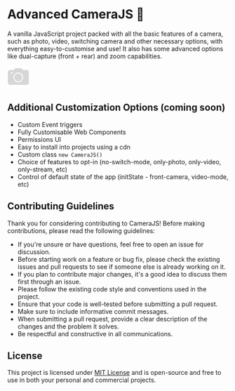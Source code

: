 # Advanced CameraJS 📸

A vanilla JavaScript project packed with all the basic features of a camera, such as photo, video, switching camera and other necessary options, with everything easy-to-customise and use! It also has some advanced options like dual-capture (front + rear) and zoom capabilities.

<img src="./favicon.png" height="50px">

## Additional Customization Options (coming soon)

- Custom Event triggers
- Fully Customisable Web Components
- Permissions UI
- Easy to install into projects using a cdn
- Custom class `new CameraJS()`
- Choice of features to opt-in (no-switch-mode, only-photo, only-video, only-stream, etc)
- Control of default state of the app (initState - front-camera, video-mode, etc)

## Contributing Guidelines

Thank you for considering contributing to CameraJS! Before making contributions, please read the following guidelines:

- If you're unsure or have questions, feel free to open an issue for discussion.
- Before starting work on a feature or bug fix, please check the existing issues and pull requests to see if someone else is already working on it.
- If you plan to contribute major changes, it's a good idea to discuss them first through an issue.
- Please follow the existing code style and conventions used in the project.
- Ensure that your code is well-tested before submitting a pull request.
- Make sure to include informative commit messages.
- When submitting a pull request, provide a clear description of the changes and the problem it solves.
- Be respectful and constructive in all communications.

## License

This project is licensed under [MIT License](./LICENSE) and is open-source and free to use in both your personal and commercial projects.
